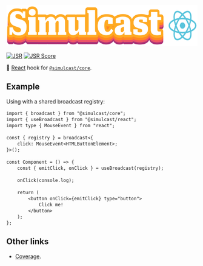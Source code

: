 <img alt="Simulcast React logo" src="https://raw.githubusercontent.com/covenengineering/libraries/main/@simulcast/react/logo.svg" height="108" />

[![JSR](https://jsr.io/badges/@simulcast/react)](https://simulcast.coven.to/react)
[![JSR Score](https://jsr.io/badges/@simulcast/react/score)](https://simulcast.coven.to/react/score)

📡 [React](https://react.dev/) hook for
[`@simulcast/core`](https://simulcast.coven.to/core).

## Example

Using with a shared broadcast registry:

```tsx
import { broadcast } from "@simulcast/core";
import { useBroadcast } from "@simulcast/react";
import type { MouseEvent } from "react";

const { registry } = broadcast<{
	click: MouseEvent<HTMLButtonElement>;
}>();

const Component = () => {
	const { emitClick, onClick } = useBroadcast(registry);

	onClick(console.log);

	return (
		<button onClick={emitClick} type="button">
			Click me!
		</button>
	);
};
```

## Other links

- [Coverage](https://coveralls.io/github/covenengineering/libraries).
